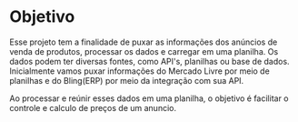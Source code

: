 # Objetivo
Esse projeto tem a finalidade de puxar as informações dos anúncios de venda de produtos, processar os dados e carregar em uma planilha.
Os dados podem ter diversas fontes, como API's, planilhas ou base de dados. Inicialmente vamos puxar informações do Mercado Livre por meio de planilhas
e do Bling(ERP) por meio da integração com sua API.

Ao processar e reúnir esses dados em uma planilha, o objetivo é facilitar o controle e calculo de preços de um anuncio.

